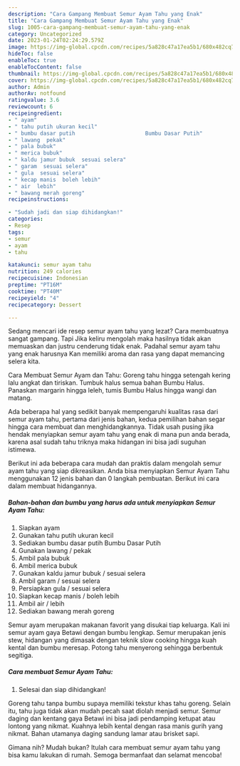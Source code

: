 ```yaml
---
description: "Cara Gampang Membuat Semur Ayam Tahu yang Enak"
title: "Cara Gampang Membuat Semur Ayam Tahu yang Enak"
slug: 1005-cara-gampang-membuat-semur-ayam-tahu-yang-enak
category: Uncategorized
date: 2023-01-24T02:24:29.579Z
image: https://img-global.cpcdn.com/recipes/5a828c47a17ea5b1/680x482cq70/semur-ayam-tahu-foto-resep-utama.jpg
hideToc: false
enableToc: true
enableTocContent: false
thumbnail: https://img-global.cpcdn.com/recipes/5a828c47a17ea5b1/680x482cq70/semur-ayam-tahu-foto-resep-utama.jpg
cover: https://img-global.cpcdn.com/recipes/5a828c47a17ea5b1/680x482cq70/semur-ayam-tahu-foto-resep-utama.jpg
author: Admin
authorAv: notfound
ratingvalue: 3.6
reviewcount: 6
recipeingredient:
- " ayam"
- " tahu putih ukuran kecil"
- " bumbu dasar putih                      Bumbu Dasar Putih"
- " lawang  pekak"
- " pala bubuk"
- " merica bubuk"
- " kaldu jamur bubuk  sesuai selera"
- " garam  sesuai selera"
- " gula  sesuai selera"
- " kecap manis  boleh lebih"
- " air  lebih"
- " bawang merah goreng"
recipeinstructions:

- "Sudah jadi dan siap dihidangkan!"
categories:
- Resep
tags:
- semur
- ayam
- tahu

katakunci: semur ayam tahu 
nutrition: 249 calories
recipecuisine: Indonesian
preptime: "PT16M"
cooktime: "PT40M"
recipeyield: "4"
recipecategory: Dessert

---
```



Sedang mencari ide resep semur ayam tahu yang lezat? Cara membuatnya sangat gampang. Tapi Jika keliru mengolah maka hasilnya tidak akan memuaskan dan justru cenderung tidak enak. Padahal semur ayam tahu yang enak harusnya Kan memiliki aroma dan rasa yang dapat memancing selera kita.


Cara Membuat Semur Ayam dan Tahu: Goreng tahu hingga setengah kering lalu angkat dan tiriskan. Tumbuk halus semua bahan Bumbu Halus. Panaskan margarin hingga leleh, tumis Bumbu Halus hingga wangi dan matang.

Ada beberapa hal yang sedikit banyak mempengaruhi kualitas rasa dari semur ayam tahu, pertama dari jenis bahan, kedua pemilihan bahan segar hingga cara membuat dan menghidangkannya. Tidak usah pusing jika hendak menyiapkan semur ayam tahu yang enak di mana pun anda berada, karena asal sudah tahu triknya maka hidangan ini bisa jadi suguhan istimewa.


Berikut ini ada beberapa cara mudah dan praktis dalam mengolah semur ayam tahu yang siap dikreasikan. Anda bisa menyiapkan Semur Ayam Tahu menggunakan 12 jenis bahan dan 0 langkah pembuatan. Berikut ini cara dalam membuat hidangannya.

<!--inarticleads1-->

##### Bahan-bahan dan bumbu yang harus ada untuk menyiapkan Semur Ayam Tahu:

1. Siapkan  ayam
1. Gunakan  tahu putih ukuran kecil
1. Sediakan  bumbu dasar putih                      Bumbu Dasar Putih
1. Gunakan  lawang / pekak
1. Ambil  pala bubuk
1. Ambil  merica bubuk
1. Gunakan  kaldu jamur bubuk / sesuai selera
1. Ambil  garam / sesuai selera
1. Persiapkan  gula / sesuai selera
1. Siapkan  kecap manis / boleh lebih
1. Ambil  air / lebih
1. Sediakan  bawang merah goreng


Semur ayam merupakan makanan favorit yang disukai tiap keluarga. Kali ini semur ayam gaya Betawi dengan bumbu lengkap. Semur merupakan jenis stew, hidangan yang dimasak dengan teknik slow cooking hingga kuah kental dan bumbu meresap. Potong tahu menyerong sehingga berbentuk segitiga. 

<!--inarticleads2-->

##### Cara membuat Semur Ayam Tahu:


1. Selesai dan siap dihidangkan!

Goreng tahu tanpa bumbu supaya memiliki tekstur khas tahu goreng. Selain itu, tahu juga tidak akan mudah pecah saat diolah menjadi semur. Semur daging dan kentang gaya Betawi ini bisa jadi pendamping ketupat atau lontong yang nikmat. Kuahnya lebih kental dengan rasa manis gurih yang nikmat. Bahan utamanya daging sandung lamar atau brisket sapi. 

Gimana nih? Mudah bukan? Itulah cara membuat semur ayam tahu yang bisa kamu lakukan di rumah. Semoga bermanfaat dan selamat mencoba!
